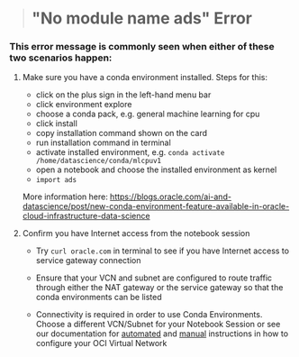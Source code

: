 > # "No module name ads" Error

### This error message is commonly seen when either of these two scenarios happen: 

1. Make sure you have a conda environment installed.
Steps for this:

    - click on the plus sign in the left-hand menu bar
    - click environment explore
    - choose a conda pack, e.g. general machine learning for cpu
    - click install
    - copy installation command shown on the card
    - run installation command in terminal
    - activate installed environment, e.g. `conda activate /home/datascience/conda/mlcpuv1`
    - open a notebook and choose the installed environment as kernel
    - `import ads`

    More information here: https://blogs.oracle.com/ai-and-datascience/post/new-conda-environment-feature-available-in-oracle-cloud-infrastructure-data-science

2. Confirm you have Internet access from the notebook session
  
    - Try `curl oracle.com` in terminal to see if you have Internet access to service gateway connection

    - Ensure that your VCN and subnet are configured to route traffic through either the NAT gateway or the service gateway so that the conda environments can be listed

    - Connectivity is required in order to use Conda Environments. Choose a different VCN/Subnet for your Notebook Session or see our documentation for [automated](https://docs.oracle.com/en-us/iaas/data-science/using/orm-configure-tenancy.htm) and [manual](https://docs.oracle.com/en-us/iaas/data-science/using/configure-tenancy.htm#create-vcn) instructions in how to configure your OCI Virtual Network
